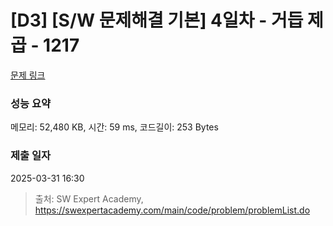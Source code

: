 # [D3] [S/W 문제해결 기본] 4일차 - 거듭 제곱 - 1217 

[문제 링크](https://swexpertacademy.com/main/code/problem/problemDetail.do?contestProbId=AV14dUIaAAUCFAYD) 

### 성능 요약

메모리: 52,480 KB, 시간: 59 ms, 코드길이: 253 Bytes

### 제출 일자

2025-03-31 16:30



> 출처: SW Expert Academy, https://swexpertacademy.com/main/code/problem/problemList.do